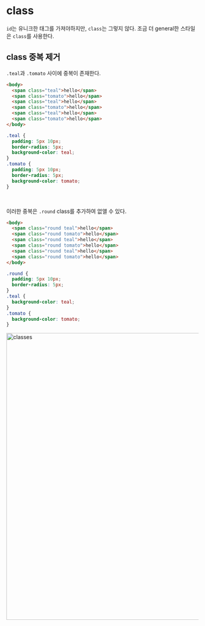 # class
`id`는 유니크한 태그를 가져야하지만, `class`는 그렇지 않다. 조금 더 general한 스타일은 `class`를 사용한다.

## class 중복 제거
`.teal`과 `.tomato` 사이에 중복이 존재한다. 
```html
<body>
  <span class="teal">hello</span>
  <span class="tomato">hello</span>
  <span class="teal">hello</span>
  <span class="tomato">hello</span>
  <span class="teal">hello</span>
  <span class="tomato">hello</span>
</body>
```
```css
.teal {
  padding: 5px 10px;
  border-radius: 5px;
  background-color: teal;
}
.tomato {
  padding: 5px 10px;
  border-radius: 5px;
  background-color: tomato;
}
```

<br>

이러한 중복은 `.round` class를 추가하여 없앨 수 있다.

```html
<body>
  <span class="round teal">hello</span>
  <span class="round tomato">hello</span>
  <span class="round teal">hello</span>
  <span class="round tomato">hello</span>
  <span class="round teal">hello</span>
  <span class="round tomato">hello</span>
</body>
```
```css
.round {
  padding: 5px 10px;
  border-radius: 5px;
}
.teal {
  background-color: teal;
}
.tomato {
  background-color: tomato;
}
```

<img width="750" alt="classes" src="https://user-images.githubusercontent.com/31913666/201463084-2d0853cf-73ed-41d8-bc5a-a3a8e5aac26e.png">
